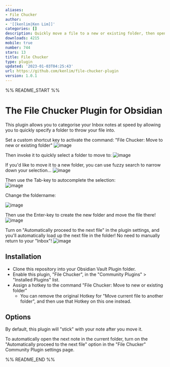 ```yaml
---
aliases:
- File Chucker
author:
- '[[kenlim|Ken Lim]]'
categories: []
description: Quickly move a file to a new or existing folder, then open the next file.
downloads: 4215
mobile: true
number: 744
stars: 13
title: File Chucker
type: plugin
updated: '2023-01-03T04:25:43'
url: https://github.com/kenlim/file-chucker-plugin
version: 1.0.1
---
```


%% README_START %%

# The File Chucker Plugin for Obsidian

This plugin allows you to categorise your Inbox notes at speed by allowing you to quickly specify a folder to throw your file into.

Set a custom shortcut key to activate the command: "File Chucker: Move to new or existing folder"
![image](https://user-images.githubusercontent.com/111891/210280526-ce210fdc-383d-4eeb-93b6-c934c368b3cf.png)

Then invoke it to quickly select a folder to move to:
![image](https://user-images.githubusercontent.com/111891/210280550-db816b63-efab-4cfd-91dd-c8e4e33c551e.png)

If you'd like to move it to a new folder, you can use fuzzy search to narrow down your selection...
![image](https://user-images.githubusercontent.com/111891/210280639-c471afc0-28c0-4e85-82a7-d0ddc0b3133e.png)

Then use the Tab-key to autocomplete the selection: 	
![image](https://user-images.githubusercontent.com/111891/210280669-6cca1bbb-87a4-411d-88bf-6a3b0e52e0f8.png)

Change the foldername:

![image](https://user-images.githubusercontent.com/111891/210280693-f8cc8253-f99b-4e25-bd19-f98db5149e33.png)

Then use the Enter-key to create the new folder and move the file there!
![image](https://user-images.githubusercontent.com/111891/210280714-9281197a-2edb-48c5-9639-82f489b40900.png)

Turn on "Automatically proceed to the next file" in the plugin settings, and you'll automatically load up the next file in the folder! No need to manually return to your "Inbox"!
![image](https://user-images.githubusercontent.com/111891/210280759-1e940f4c-aed6-466b-b7bc-8f54d3dbf078.png)




## Installation

-   Clone this repository into your Obsidian Vault Plugin folder.
-   Enable this plugin, "File Chucker", in the "Community Plugins" > "Installed Plugins" list.
-   Assign a hotkey to the command "File Chucker: Move to new or existing folder"
    -   You can remove the original Hotkey for "Move current file to another folder", and then use that Hotkey on this one instead.

## Options

By default, this plugin will "stick" with your note after you move it.

To automatically open the next note in the current folder, turn on the "Automatically proceed to the next file" option in the "File Chucker" Community Plugin settings page.


%% README_END %%
